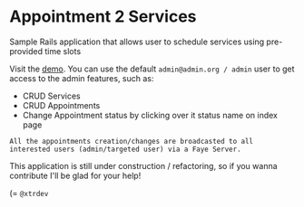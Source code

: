 Appointment 2 Services
======================

Sample Rails application that allows user to schedule services using pre-provided time slots

Visit the [demo](http://appointment2services.herokuapp.com/). You can use the default `admin@admin.org / admin` user to get access to the admin features, such as:

* CRUD Services
* CRUD Appointments
* Change Appointment status by clicking over it status name on index page

`All the appointments creation/changes are broadcasted to all interested users (admin/targeted user) via a Faye Server.`

This application is still under construction / refactoring, so if you wanna contribute I'll be glad for your help!

(=
`@xtrdev`
